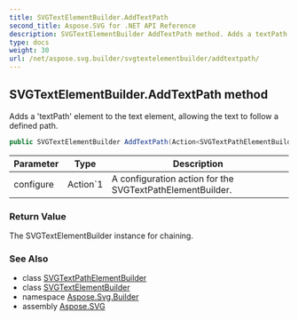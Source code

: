 ```yaml
---
title: SVGTextElementBuilder.AddTextPath
second_title: Aspose.SVG for .NET API Reference
description: SVGTextElementBuilder AddTextPath method. Adds a textPath element to the text element allowing the text to follow a defined path
type: docs
weight: 30
url: /net/aspose.svg.builder/svgtextelementbuilder/addtextpath/
---
```

## SVGTextElementBuilder.AddTextPath method

Adds a 'textPath' element to the text element, allowing the text to follow a defined path.

```csharp
public SVGTextElementBuilder AddTextPath(Action<SVGTextPathElementBuilder> configure)
```

| Parameter | Type | Description |
| --- | --- | --- |
| configure | Action`1 | A configuration action for the SVGTextPathElementBuilder. |

### Return Value

The SVGTextElementBuilder instance for chaining.

### See Also

* class [SVGTextPathElementBuilder](../../svgtextpathelementbuilder/)
* class [SVGTextElementBuilder](../)
* namespace [Aspose.Svg.Builder](../../../aspose.svg.builder/)
* assembly [Aspose.SVG](../../../)
